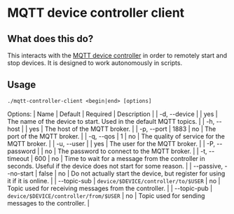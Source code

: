 # MQTT device controller client

## What does this do?
This interacts with the [MQTT device controller](https://github.com/lunarys/mqtt-device-controller) in order to remotely start and stop devices. It is designed to work autonomously in scripts.

## Usage

`./mqtt-controller-client <begin|end> [options]`

Options:
| Name | Default | Required | Description |
| -d, --device | | yes | The name of the device to start. Used in the default MQTT topics. |
| -h, --host | | yes | The host of the MQTT broker. |
| -p, --port | 1883 | no | The port of the MQTT broker. |
| -q, --qos | 1 | no | The quality of service for the MQTT broker. |
| -u, --user | | yes | The user for the MQTT broker. |
| -P, --password | | no | The password to connect to the MQTT broker. |
| -t, --timeout | 600 | no | Time to wait for a message from the controller in seconds. Useful if the device does not start for some reason. |
| --passive, --no-start | false | no | Do not actually start the device, but register for using it if it is online. |
| --topic-sub | `device/$DEVICE/controller/to/$USER` | no | Topic used for receiving messages from the controller. |
| --topic-pub | `device/$DEVICE/controller/from/$USER` | no | Topic used for sending messages to the controller. |
